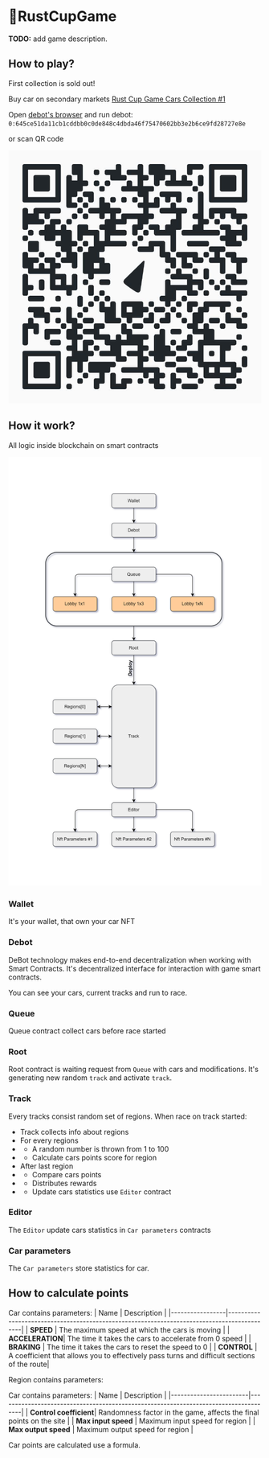 # 🏁RustCupGame

**TODO:** add game description.

## How to play?

First collection is sold out!

Buy car on secondary markets [Rust Cup Game Cars Collection #1](https://grandbazar.io/collection/rust_cup_game_cars)

Open [debot's browser](https://ever.surf/) and run debot: ```0:645ce51da11cb1cddbb0c0de848c4dbda46f75470602bb3e2b6ce9fd28727e8e```

or scan QR code

![DebotQR](img\debotQR.jpg)

## How it work?

All logic inside blockchain on smart contracts

![schema](img\Diagram.png)

### Wallet
It's your wallet, that own your car NFT

### Debot
DeBot technology makes end-to-end decentralization when working with Smart Contracts.
It's decentralized interface for interaction with game smart contracts.

You can see your cars, current tracks and run to race.
### Queue
Queue contract collect cars before race started

### Root
Root contract is waiting request from ``Queue`` with cars and modifications. It's generating new random ``track`` and activate ``track``. 

### Track
Every tracks consist random set of regions. When race on track started:
- Track collects info about regions
- For every regions
- - A random number is thrown from 1 to 100
- - Calculate cars points score for region
- After last region
- - Compare cars points
- - Distributes rewards 
- - Update cars statistics use ``Editor`` contract

### Editor
The ``Editor`` update cars statistics in ``Car parameters`` contracts

### Car parameters
The ``Car parameters`` store statistics for car. 

## How to calculate points
Car contains parameters:
| Name            | Description                                                                                |
|-----------------|--------------------------------------------------------------------------------------------|
| **SPEED**       | The maximum speed at which the cars is moving                                              |
| **ACCELERATION**| The time it takes the cars to accelerate from 0 speed                                      |
| **BRAKING**     | The time it takes the cars to reset the speed to 0                                         |
| **CONTROL**     | A coefficient that allows you to effectively pass turns and difficult sections of the route|

Region contains parameters:

Car contains parameters:
| Name                   | Description                                                                         |
|------------------------|-------------------------------------------------------------------------------------|
| **Control coefficient**| Randomness factor in the game, affects the final points on the site                 |
| **Max input speed**    | Maximum input speed for region                                                      |
| **Max output speed**   | Maximum output speed for region                                                     |

Car points are calculated use a formula. 


